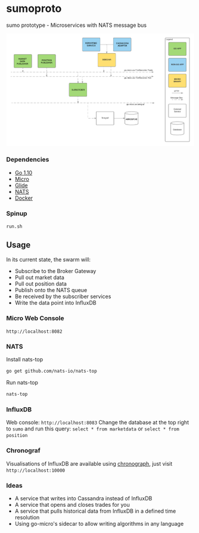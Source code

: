 # sumoproto

sumo prototype - Microservices with NATS message bus

![architecture](architecture.png)


### Dependencies

- [Go 1.10](https://golang.org/)
- [Micro](https://micro.mu/)
- [Glide](https://glide.sh/)
- [NATS](http://nats.io/)
- [Docker](https://www.docker.com/)

### Spinup

```bash
run.sh
```

## Usage

In its current state, the swarm will:

- Subscribe to the Broker Gateway
- Pull out market data
- Pull out position data
- Publish onto the NATS queue
- Be received by the subscriber services
- Write the data point into InfluxDB

### Micro Web Console

`http://localhost:8082`

### NATS

Install nats-top

```bash
go get github.com/nats-io/nats-top
```

Run nats-top

```bash
nats-top
```

### InfluxDB

Web console: `http://localhost:8083`
Change the database at the top right to `sumo` and run this query: `select * from marketdata` or `select * from position`

### Chronograf

Visualisations of InfluxDB are available using [chronograph](https://influxdata.com/time-series-platform/chronograf/), just visit `http://localhost:10000`

### Ideas

- A service that writes into Cassandra instead of InfluxDB
- A service that opens and closes trades for you
- A service that pulls historical data from InfluxDB in a defined time resolution
- Using go-micro's sidecar to allow writing algorithms in any language